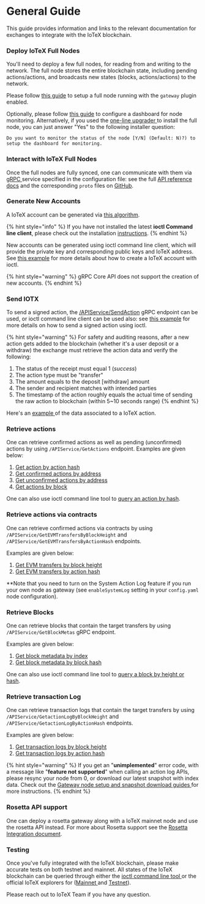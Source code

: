 # General Guide

This guide provides information and links to the relevant documentation for exchanges to integrate with the IoTeX blockchain.

### Deploy IoTeX Full Nodes

You'll need to deploy a few full nodes, for reading from and writing to the network. The full node stores the entire blockchain state, including pending actions/actions, and broadcasts new states \(blocks, actions/actions\) to the network.

Please follow [this guide](https://github.com/iotexproject/iotex-bootstrap#iotex-delegate-manual) to setup a full node running with the `gateway` plugin enabled.

Optionally, please follow [this guide](https://github.com/iotexproject/iotex-bootstrap/tree/master/infra/monitoring) to configure a dashboard for node monitoring. Alternatively, if you used the [one-line upgrader ](https://github.com/iotexproject/iotex-bootstrap#upgrade)to install the full node, you can just answer "Yes" to the following installer question:

```text
Do you want to monitor the status of the node [Y/N] (Default: N)?) to setup the dashboard for monitoring.
```

### Interact with IoTeX Full Nodes <a id="interact-with-iotex-full-nodes"></a>

Once the full nodes are fully synced, one can communicate with them via [gRPC ](https://grpc.io/)service specified in the configuration file: see the full [API reference docs](../../reference/node-core-api-grpc.md) and the corresponding `proto` files on [GitHub](https://github.com/iotexproject/iotex-proto).

### Generate New Accounts <a id="generate-new-accounts"></a>

A IoTeX account can be generated via [this algorithm](https://github.com/iotexproject/iotex-address/blob/master/README.md).

{% hint style="info" %}
If you have not installed the latest **ioctl Command line client**, please check out the installation [instructions](../../reference/ioctl-cli-reference/).
{% endhint %}

New accounts can be generated using ioctl command line client, which will provide the private key and corresponding public keys and IoTeX address. See [this example](../../get-started/command-line-client/create-an-iotex-account.md) for more details about how to create a IoTeX account with ioctl.

{% hint style="warning" %}
gRPC Core API does not support the creation of new accounts.
{% endhint %}

### Send IOTX <a id="send-iotx"></a>

To send a signed action, the [/APIService/SendAction](../../reference/node-core-api-grpc.md#sendaction) gRPC endpoint can be used, or ioctl command line client can be used also: see [this example]() for more details on how to send a signed action using ioctl.

{% hint style="warning" %}
For safety and auditing reasons, after a new action gets added to the blockchain \(whether it's a user deposit or a withdraw\) the exchange must retrieve the action data and verify the following:

1. The status of the receipt must equal 1 \(_success_\)
2. The action type must be "transfer"
3. The amount equals to the deposit \[withdraw\] amount
4. The sender and recipient matches with intended parties
5. The timestamp of the action roughly equals the actual time of sending the raw action to blockchain \(within 5~10 seconds range\)
{% endhint %}

Here's an [example ](https://iotexscan.io/action/355bd7b93dadc18c2d2689cd400272d28ad28df8e6a1555086233c4b619adfee)of the data associated to a IoTeX action.

### Retrieve actions <a id="retrieve-actions"></a>

One can retrieve confirmed actions as well as pending \(unconfirmed\) actions by using `/APIService/GetActions` endpoint. Examples are given below:

1. [Get action by action hash](../../reference/node-core-api-grpc.md#getactionbyhash)
2. [Get confirmed actions by address](../../reference/node-core-api-grpc.md#getactionsbyaddress)
3. [Get unconfirmed actions by address](https://docs.iotex.io/developer/core-api/api.html#getunconfirmedactionsbyaddress)
4. [Get actions by block](../../reference/node-core-api-grpc.md#getactionsbyblock)

One can also use ioctl command line tool to [query an action by hash](https://docs.iotex.io/developer/ioctl/action.html#query-action).

### Retrieve actions via contracts <a id="retrieve-actions-via-contracts"></a>

One can retrieve confirmed actions via contracts by using `/APIService/GetEVMTransfersByBlockHeight` and `/APIService/GetEVMTransfersByActionHash` endpoints. 

Examples are given below:

1. [Get EVM transfers by block height](https://docs.iotex.io/developer/core-api/api.html#getevmtransfersbyactionhash)
2. [Get EVM transfers by action hash](https://docs.iotex.io/developer/core-api/api.html#getevmtransfersbyblockheight)

\*\*Note that you need to turn on the System Action Log feature if you run your own node as gateway \(see `enableSystemLog` setting in your `config.yaml` node configuration\).

### Retrieve Blocks <a id="retrieve-blocks"></a>

One can retrieve blocks that contain the target transfers by using `/APIService/GetBlockMetas` gRPC endpoint. 

Examples are given below:

1. [Get block metadata by index](../../reference/node-core-api-grpc.md#getblockmetasbyindex)
2. [Get block metadata by block hash](../../reference/node-core-api-grpc.md#getblockmetasbyhash)

One can also use ioctl command line tool to [query a block by height or hash](../../reference/ioctl-cli-reference/query-the-blockchain.md#query-block).

### Retrieve transaction Log <a id="retrieve-transaction-log"></a>

One can retrieve transaction logs that contain the target transfers by using `/APIService/GetactionLogByBlockHeight` and `/APIService/GetactionLogByActionHash` endpoints. 

Examples are given below:

1. [Get transaction logs by block height](../../reference/node-core-api-grpc.md#gettransactionlogbyactionhash)
2. [Get transaction logs by action hash](../../reference/node-core-api-grpc.md#gettransactionlogbyblockheight)

{% hint style="warning" %}
If you get an "**unimplemented**" error code, with a message like "**feature not supported**" when calling an action log APIs, please resync your node from 0, or download our latest snapshot with index data. Check out the [Gateway node setup and snapshot download guides ](https://github.com/iotexproject/iotex-bootstrap#mainnet)for more instructions.
{% endhint %}

### Rosetta API support <a id="rosetta-api-support"></a>

One can deploy a rosetta gateway along with a IoTeX mainnet node and use the rosetta API instead. For more about Rosetta support see the [Rosetta Integration document](rosetta-api.md).

### Testing <a id="testing"></a>

Once you've fully integrated with the IoTeX blockchain, please make accurate tests on both testnet and mainnet. All states of the IoTeX blockchain can be queried through either the [ioctl command line tool ](../../reference/ioctl-cli-reference/) or the official IoTeX explorers for \([Mainnet ](https://iotexscan.io/)and [Testnet](https://testnet.iotexscan.io/)\).

Please reach out to IoTeX Team if you have any question.

